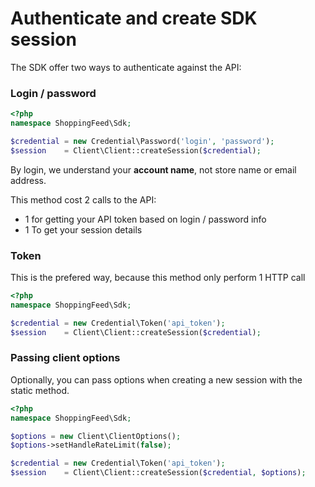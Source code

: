 # Authenticate and create SDK session

The SDK offer two ways to authenticate against the API:

### Login / password


```php
<?php
namespace ShoppingFeed\Sdk;

$credential = new Credential\Password('login', 'password');
$session    = Client\Client::createSession($credential);
```

By login, we understand your **account name**, not store name or email address.

This method cost 2 calls to the API:

- 1 for getting your API token based on login / password info
- 1 To get your session details


### Token

This is the prefered way, because this method only perform 1 HTTP call

```php
<?php
namespace ShoppingFeed\Sdk;

$credential = new Credential\Token('api_token');
$session    = Client\Client::createSession($credential);
```


### Passing client options

Optionally, you can pass options when creating a new session with the static method.

```php
<?php
namespace ShoppingFeed\Sdk;

$options = new Client\ClientOptions();
$options->setHandleRateLimit(false);

$credential = new Credential\Token('api_token');
$session    = Client\Client::createSession($credential, $options);
```